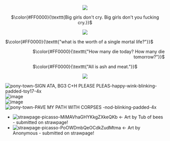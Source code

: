 <p align="center">
  <img src="https://watermelon.crd.co/assets/images/gallery16/c635a734.gif?v=6332de85" />
</p>

<p align="middle">
$\color{#FF0000}{\texttt{Big girls don't cry. Big girls don't you fucking cry.}}$

<p align="center"> <img src="https://media1.giphy.com/media/v1.Y2lkPTc5MGI3NjExM2o2cDI5dHJwajEwb3B0NHhjNHY5NGJyam5obWhldnFhdnJsdWR4aiZlcD12MV9pbnRlcm5hbF9naWZfYnlfaWQmY3Q9Zw/hvRrmhWWai2VgCqPek/giphy.gif"
<p align="center">

<p align="left">
$\color{#FF0000}{\texttt{"what is the worth of a single mortal life?"}}$
<p align="right">
$\color{#FF0000}{\texttt{"How many die today? How many die tomorrow?"}}$
  </p>
<p align="middle">
$\color{#FF0000}{\texttt{"All is ash and meat."}}$


<p align="center">
  <img src="https://watermelon.crd.co/assets/images/gallery16/663d3253.gif?v=6332de85" />
</p>

<img src="https://github.com/user-attachments/assets/7ea97419-8726-41b3-8b17-e6b43d742b20" alt="pony-town-SIGN ATA, BG3 C+H PLEASE PLEAS-happy-wink-blinking-padded-toy17-4x" style="display: block; margin: 0 auto;">
<img src="https://github.com/user-attachments/assets/96eca5df-1f3e-4cb8-9757-a3eb503efba4" alt="image" style="display: block; margin: 0 auto;">
<img src="https://github.com/user-attachments/assets/08bea917-80fb-46d9-882e-cba1385a90b0" alt="image" style="display: block; margin: 0 auto;">
<img src="https://github.com/user-attachments/assets/eee46fbd-0493-4aa4-9631-00eb1ecda661" alt="pony-town-PAVE MY PATH WITH CORPSES -nod-blinking-padded-4x" style="display: block; margin: 0 auto;">


- ![strawpage-picasso-MiMAVhaGHYKkgZXkeQKb](https://github.com/user-attachments/assets/3cad379b-bad0-4413-8c86-cd3f2f066308)
← Art by Tub of bees - submitted on strawpage!
- ![strawpage-picasso-PoOWDmbQeOCdkZudMtma](https://github.com/user-attachments/assets/bce1e81f-aa8d-484c-91e2-7ad676c7d1f1)
← Art by Anonymous - submitted on strawpage!
